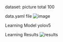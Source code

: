 dataset: picture total 100

data.yaml file
![image](https://user-images.githubusercontent.com/74523980/170397933-19ba7ae9-9da3-454f-a83a-62fb52ff77f6.png)

Learning Model
yolov5

Learning Results
![results](https://user-images.githubusercontent.com/74523980/170397507-c7974fd9-1b48-4bc8-9ffd-69a3e041c5cb.png)


